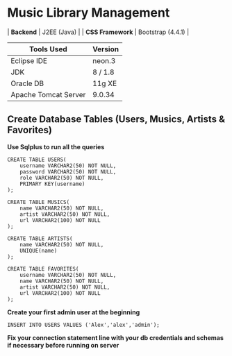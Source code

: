 # Music Library Management
| **Backend** | J2EE (Java) |
| **CSS Framework** | Bootstrap (4.4.1) |

|Tools Used| Version |
|--|--|
| Eclipse IDE | neon.3 |
| JDK | 8 / 1.8 |
| Oracle DB | 11g XE |
| Apache Tomcat Server | 9.0.34 |

## Create Database Tables (Users, Musics, Artists & Favorites)
**Use Sqlplus to run all the queries**
```
CREATE TABLE USERS(
    username VARCHAR2(50) NOT NULL,
    password VARCHAR2(50) NOT NULL,
    role VARCHAR2(50) NOT NULL,
    PRIMARY KEY(username)
);

CREATE TABLE MUSICS(
    name VARCHAR2(50) NOT NULL,
    artist VARCHAR2(50) NOT NULL,
    url VARCHAR2(100) NOT NULL
);

CREATE TABLE ARTISTS(
    name VARCHAR2(50) NOT NULL,
    UNIQUE(name)
);

CREATE TABLE FAVORITES(
    username VARCHAR2(50) NOT NULL,
    name VARCHAR2(50) NOT NULL,
    artist VARCHAR2(50) NOT NULL,
    url VARCHAR2(100) NOT NULL
);
```
**Create your first admin user at the beginning**
```
INSERT INTO USERS VALUES ('Alex','alex','admin');
```
**Fix your connection statement line with your db credentials and schemas if necessary before running on server**
